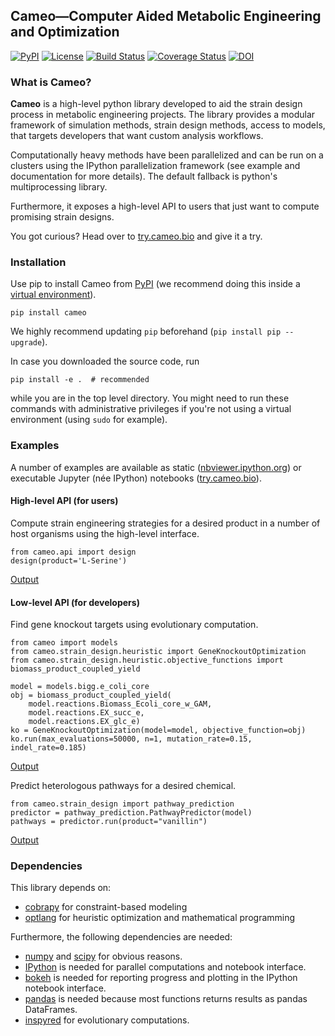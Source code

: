 ## Cameo—Computer Aided Metabolic Engineering and Optimization

[![PyPI](https://img.shields.io/pypi/v/cameo.svg)](https://pypi.python.org/pypi/cameo)
[![License](http://img.shields.io/badge/license-APACHE2-blue.svg)](http://img.shields.io/badge/license-APACHE2-blue.svg)
[![Build Status](https://travis-ci.org/biosustain/cameo.svg?branch=master)](https://travis-ci.org/biosustain/cameo)
[![Coverage Status](https://coveralls.io/repos/biosustain/cameo/badge.svg?branch=devel)](https://coveralls.io/r/biosustain/cameo?branch=devel)
[![DOI](https://zenodo.org/badge/5031/biosustain/cameo.svg)](https://zenodo.org/badge/latestdoi/5031/biosustain/cameo)



### What is Cameo?
**Cameo** is a high-level python library developed to aid the strain design process in metabolic engineering projects. The library provides a modular framework of simulation methods, strain design methods, access to models, that targets developers that want  custom analysis workflows. 

Computationally heavy methods have been parallelized and can be run on a clusters using the IPython parallelization framework (see example and documentation for more details). The default fallback is python's multiprocessing library.

Furthermore, it exposes a high-level API to users that just want to compute promising strain designs. 

You got curious? Head over to [try.cameo.bio](http://try.cameo.bio) and give it a try.

### Installation
Use pip to install Cameo from [PyPI](https://pypi.python.org/pypi/cameo) (we recommend doing this inside a [virtual environment](http://docs.python-guide.org/en/latest/dev/virtualenvs/)).

    pip install cameo

We highly recommend updating `pip` beforehand (`pip install pip --upgrade`).

In case you downloaded the source code, run

	pip install -e .  # recommended

while you are in the top level directory. You might need to run these commands with administrative privileges if you're not using a virtual environment (using `sudo` for example).


### Examples

A number of examples are available as static ([nbviewer.ipython.org](http://nbviewer.ipython.org/github/biosustain/cameo-notebooks/tree/master/)) or executable Jupyter (née IPython) notebooks ([try.cameo.bio](http://try.cameo.bio)).

#### High-level API (for users)
Compute strain engineering strategies for a desired product in a number of host organisms using the high-level interface.

	from cameo.api import design
	design(product='L-Serine')

[Output](http://nbviewer.ipython.org/github/biosustain/cameo-notebooks/blob/master/8-high-level-API.ipynb)

#### Low-level API (for developers)

Find gene knockout targets using evolutionary computation.

	from cameo import models
	from cameo.strain_design.heuristic import GeneKnockoutOptimization
	from cameo.strain_design.heuristic.objective_functions import biomass_product_coupled_yield
	
	model = models.bigg.e_coli_core
	obj = biomass_product_coupled_yield(
	    model.reactions.Biomass_Ecoli_core_w_GAM,
	    model.reactions.EX_succ_e,
	    model.reactions.EX_glc_e)
	ko = GeneKnockoutOptimization(model=model, objective_function=obj)
	ko.run(max_evaluations=50000, n=1, mutation_rate=0.15, indel_rate=0.185)

[Output](http://nbviewer.ipython.org/github/biosustain/cameo-notebooks/blob/master/6-predict-gene-knockout-strategies.ipynb)

Predict heterologous pathways for a desired chemical.

	from cameo.strain_design import pathway_prediction
	predictor = pathway_prediction.PathwayPredictor(model)
	pathways = predictor.run(product="vanillin")

[Output](http://nbviewer.ipython.org/github/biosustain/cameo-notebooks/blob/master/7-predict-heterologous-pathways.ipynb)


### Dependencies
This library depends on:

- [cobrapy](https://github.com/opencobra/cobrapy) for constraint-based modeling
- [optlang](https://github.com/biosustain/optlang) for heuristic optimization and mathematical programming

Furthermore, the following dependencies are needed: 

- [numpy](http://www.numpy.org/) and [scipy](http://www.scipy.org/) for obvious reasons.
- [IPython](http://ipython.org/) is needed for parallel computations and notebook interface.
- [bokeh](http://bokeh.pydata.org/) is needed for reporting progress and plotting in the IPython notebook interface.
- [pandas](http://pandas.pydata.org/) is needed because most functions returns results as pandas DataFrames.
- [inspyred](https://pypi.python.org/pypi/inspyred) for evolutionary computations.

